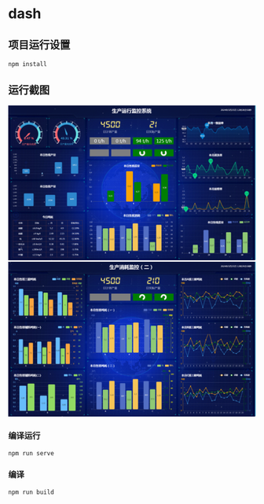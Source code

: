 # dash

## 项目运行设置
```
npm install
```
## 运行截图
![运行截图1](/图片1.png "Shiprock")
![运行截图2](/图片2.png "Shiprock")
### 编译运行
```
npm run serve
```
### 编译
```
npm run build
```

